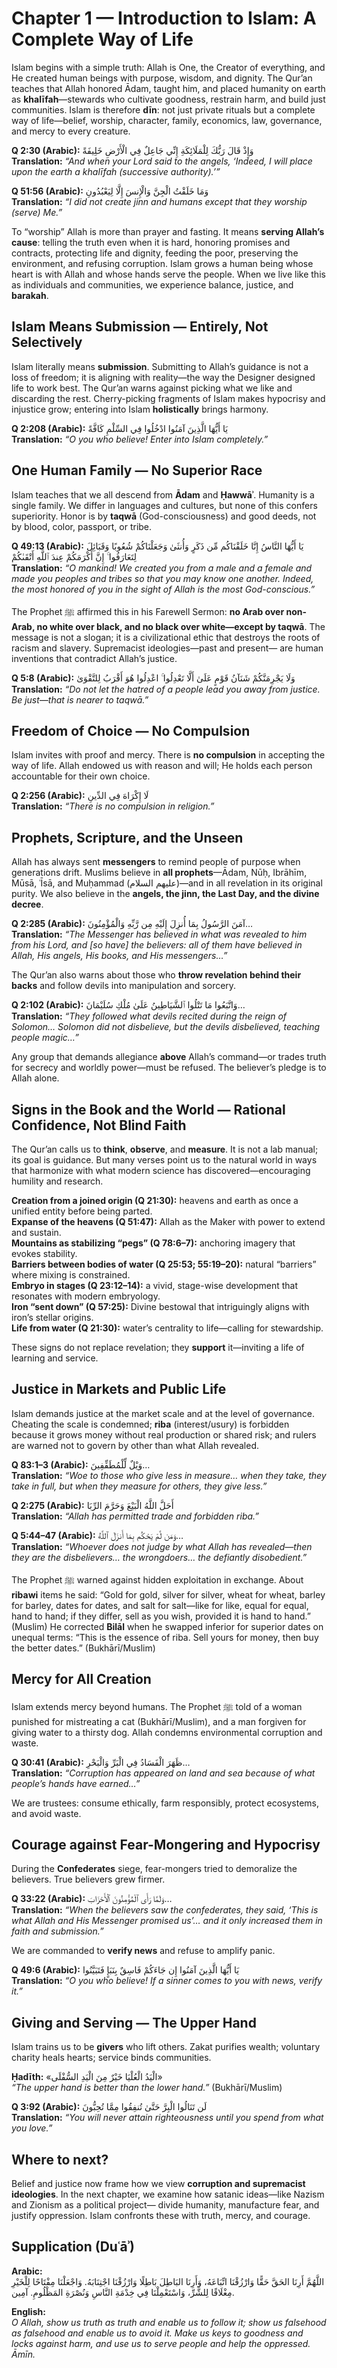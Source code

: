 ﻿# Chapter 1 — Introduction to Islam: A Complete Way of Life

Islam begins with a simple truth: Allah is One, the Creator of everything, and He created
human beings with purpose, wisdom, and dignity. The Qur’an teaches that Allah honored
Ādam, taught him, and placed humanity on earth as **khalīfah**—stewards who cultivate goodness,
restrain harm, and build just communities. Islam is therefore **dīn**: not just private rituals
but a complete way of life—belief, worship, character, family, economics, law, governance,
and mercy to every creature.

**Q 2:30 (Arabic):** وَإِذْ قَالَ رَبُّكَ لِلْمَلَائِكَةِ إِنِّي جَاعِلٌ فِي الْأَرْضِ خَلِيفَةً  
**Translation:** *“And when your Lord said to the angels, ‘Indeed, I will place upon the earth
a khalīfah (successive authority).’”*

**Q 51:56 (Arabic):** وَمَا خَلَقْتُ الْجِنَّ وَالْإِنسَ إِلَّا لِيَعْبُدُونِ  
**Translation:** *“I did not create jinn and humans except that they worship (serve) Me.”*

To “worship” Allah is more than prayer and fasting. It means **serving Allah’s cause**: telling
the truth even when it is hard, honoring promises and contracts, protecting life and dignity,
feeding the poor, preserving the environment, and refusing corruption. Islam grows a
human being whose heart is with Allah and whose hands serve the people. When we live
like this as individuals and communities, we experience balance, justice, and **barakah**.

## Islam Means Submission — Entirely, Not Selectively

Islam literally means **submission**. Submitting to Allah’s guidance is not a loss of freedom;
it is aligning with reality—the way the Designer designed life to work best. The Qur’an
warns against picking what we like and discarding the rest. Cherry-picking fragments of
Islam makes hypocrisy and injustice grow; entering into Islam **holistically** brings harmony.

**Q 2:208 (Arabic):** يَا أَيُّهَا الَّذِينَ آمَنُوا ادْخُلُوا فِي السِّلْمِ كَافَّةً  
**Translation:** *“O you who believe! Enter into Islam completely.”*

## One Human Family — No Superior Race

Islam teaches that we all descend from **Ādam** and **Ḥawwāʾ**. Humanity is a single family. We
differ in languages and cultures, but none of this confers superiority. Honor is by **taqwā**
(God-consciousness) and good deeds, not by blood, color, passport, or tribe.

**Q 49:13 (Arabic):** يَا أَيُّهَا النَّاسُ إِنَّا خَلَقْنَاكُم مِّن ذَكَرٍ وَأُنثَىٰ وَجَعَلْنَاكُمْ
شُعُوبًا وَقَبَائِلَ لِتَعَارَفُوا ۚ إِنَّ أَكْرَمَكُمْ عِندَ ٱللَّهِ أَتْقَىٰكُمْ  
**Translation:** *“O mankind! We created you from a male and a female and made you peoples
and tribes so that you may know one another. Indeed, the most honored of you in the sight
of Allah is the most God-conscious.”*

The Prophet ﷺ affirmed this in his Farewell Sermon: **no Arab over non-Arab, no white over
black, and no black over white—except by taqwā**. The message is not a slogan; it is a civilizational
ethic that destroys the roots of racism and slavery. Supremacist ideologies—past and present—
are human inventions that contradict Allah’s justice.

**Q 5:8 (Arabic):** وَلَا يَجْرِمَنَّكُمْ شَنَآنُ قَوْمٍ عَلَىٰ أَلَّا تَعْدِلُوا ۚ اعْدِلُوا
هُوَ أَقْرَبُ لِلتَّقْوَىٰ  
**Translation:** *“Do not let the hatred of a people lead you away from justice. Be just—that
is nearer to taqwā.”*

## Freedom of Choice — No Compulsion

Islam invites with proof and mercy. There is **no compulsion** in accepting the way of life.
Allah endowed us with reason and will; He holds each person accountable for their own
choice.

**Q 2:256 (Arabic):** لَا إِكْرَاهَ فِي الدِّينِ  
**Translation:** *“There is no compulsion in religion.”*

## Prophets, Scripture, and the Unseen

Allah has always sent **messengers** to remind people of purpose when generations drift.
Muslims believe in **all prophets**—Ādam, Nūḥ, Ibrāhīm, Mūsā, ʿĪsā, and Muḥammad (عليهم
السلام)—and in all revelation in its original purity. We also believe in the **angels, the jinn,
the Last Day, and the divine decree**.

**Q 2:285 (Arabic):** آمَنَ الرَّسُولُ بِمَا أُنزِلَ إِلَيْهِ مِن رَّبِّهِ وَالْمُؤْمِنُونَ…  
**Translation:** *“The Messenger has believed in what was revealed to him from his Lord, and
[so have] the believers: all of them have believed in Allah, His angels, His books, and His
messengers…”*

The Qur’an also warns about those who **throw revelation behind their backs** and follow
devils into manipulation and sorcery.

**Q 2:102 (Arabic):** وَاتَّبَعُوا مَا تَتْلُوا ٱلشَّيَاطِينُ عَلَىٰ مُلْكِ سُلَيْمَانَ…  
**Translation:** *“They followed what devils recited during the reign of Solomon… Solomon
did not disbelieve, but the devils disbelieved, teaching people magic…”*

Any group that demands allegiance **above** Allah’s command—or trades truth for secrecy
and worldly power—must be refused. The believer’s pledge is to Allah alone.

## Signs in the Book and the World — Rational Confidence, Not Blind Faith

The Qur’an calls us to **think**, **observe**, and **measure**. It is not a lab manual; its goal is
guidance. But many verses point us to the natural world in ways that harmonize with what
modern science has discovered—encouraging humility and research.

**Creation from a joined origin (Q 21:30):** heavens and earth as once a unified entity before
being parted.  
**Expanse of the heavens (Q 51:47):** Allah as the Maker with power to extend and sustain.  
**Mountains as stabilizing “pegs” (Q 78:6–7):** anchoring imagery that evokes stability.  
**Barriers between bodies of water (Q 25:53; 55:19–20):** natural “barriers” where mixing
is constrained.  
**Embryo in stages (Q 23:12–14):** a vivid, stage-wise development that resonates with
modern embryology.  
**Iron “sent down” (Q 57:25):** Divine bestowal that intriguingly aligns with iron’s stellar
origins.  
**Life from water (Q 21:30):** water’s centrality to life—calling for stewardship.

These signs do not replace revelation; they **support** it—inviting a life of learning and
service.

## Justice in Markets and Public Life

Islam demands justice at the market scale and at the level of governance. Cheating the
scale is condemned; **riba** (interest/usury) is forbidden because it grows money without
real production or shared risk; and rulers are warned not to govern by other than what
Allah revealed.

**Q 83:1–3 (Arabic):** وَيْلٌ لِّلْمُطَفِّفِينَ…  
**Translation:** *“Woe to those who give less in measure… when they take, they take in full,
but when they measure for others, they give less.”*

**Q 2:275 (Arabic):** أَحَلَّ اللَّهُ الْبَيْعَ وَحَرَّمَ الرِّبَا  
**Translation:** *“Allah has permitted trade and forbidden riba.”*

**Q 5:44–47 (Arabic):** وَمَن لَّمْ يَحْكُم بِمَا أَنزَلَ ٱللَّهُ…  
**Translation:** *“Whoever does not judge by what Allah has revealed—then they are the
disbelievers… the wrongdoers… the defiantly disobedient.”*

The Prophet ﷺ warned against hidden exploitation in exchange. About **ribawi** items he said:
“Gold for gold, silver for silver, wheat for wheat, barley for barley, dates for dates, and salt
for salt—like for like, equal for equal, hand to hand; if they differ, sell as you wish, provided
it is hand to hand.” (Muslim) He corrected **Bilāl** when he swapped inferior for superior dates
on unequal terms: “This is the essence of riba. Sell yours for money, then buy the better
dates.” (Bukhārī/Muslim)

## Mercy for All Creation

Islam extends mercy beyond humans. The Prophet ﷺ told of a woman punished for
mistreating a cat (Bukhārī/Muslim), and a man forgiven for giving water to a thirsty dog.
Allah condemns environmental corruption and waste.

**Q 30:41 (Arabic):** ظَهَرَ الْفَسَادُ فِي الْبَرِّ وَالْبَحْرِ…  
**Translation:** *“Corruption has appeared on land and sea because of what people’s hands
have earned…”*

We are trustees: consume ethically, farm responsibly, protect ecosystems, and avoid waste.

## Courage against Fear-Mongering and Hypocrisy

During the **Confederates** siege, fear-mongers tried to demoralize the believers. True
believers grew firmer.

**Q 33:22 (Arabic):** وَلَمَّا رَأَى ٱلْمُؤْمِنُونَ ٱلْأَحْزَابَ…  
**Translation:** *“When the believers saw the confederates, they said, ‘This is what Allah and
His Messenger promised us’… and it only increased them in faith and submission.”*

We are commanded to **verify news** and refuse to amplify panic.

**Q 49:6 (Arabic):** يَا أَيُّهَا الَّذِينَ آمَنُوا إِن جَاءَكُمْ فَاسِقٌ بِنَبَإٍ فَتَبَيَّنُوا  
**Translation:** *“O you who believe! If a sinner comes to you with news, verify it.”*

## Giving and Serving — The Upper Hand

Islam trains us to be **givers** who lift others. Zakat purifies wealth; voluntary charity heals
hearts; service binds communities.

**Ḥadīth:** «الْيَدُ الْعُلْيَا خَيْرٌ مِنَ الْيَدِ السُّفْلَى»  
*“The upper hand is better than the lower hand.”* (Bukhārī/Muslim)

**Q 3:92 (Arabic):** لَن تَنَالُوا الْبِرَّ حَتَّىٰ تُنفِقُوا مِمَّا تُحِبُّونَ  
**Translation:** *“You will never attain righteousness until you spend from what you love.”*

## Where to next?

Belief and justice now frame how we view **corruption and supremacist ideologies**. In the
next chapter, we examine how satanic ideas—like Nazism and Zionism as a political project—
divide humanity, manufacture fear, and justify oppression. Islam confronts these with truth,
mercy, and courage.

## Supplication (Duʿāʾ)

**Arabic:**  
اللَّهُمَّ أَرِنَا الحَقَّ حَقًّا وَارْزُقْنَا اتِّبَاعَهُ، وَأَرِنَا البَاطِلَ بَاطِلًا وَارْزُقْنَا
اجْتِنَابَهُ. وَاجْعَلْنَا مِفْتَاحًا لِلْخَيْرِ مِغْلَاقًا لِلشَّرِّ، وَاسْتَعْمِلْنَا فِي خِدْمَةِ
النَّاسِ وَنُصْرَةِ المَظْلُومِ. آمِين.

**English:**  
*O Allah, show us truth as truth and enable us to follow it; show us falsehood as falsehood
and enable us to avoid it. Make us keys to goodness and locks against harm, and use us to
serve people and help the oppressed. Āmīn.*
